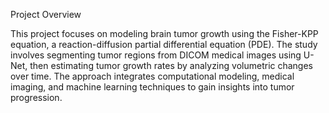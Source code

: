 Project Overview

This project focuses on modeling brain tumor growth using the Fisher-KPP equation, a reaction-diffusion partial differential equation (PDE). The study involves segmenting tumor regions from DICOM medical images using U-Net, then estimating tumor growth rates by analyzing volumetric changes over time. The approach integrates computational modeling, medical imaging, and machine learning techniques to gain insights into tumor progression.
